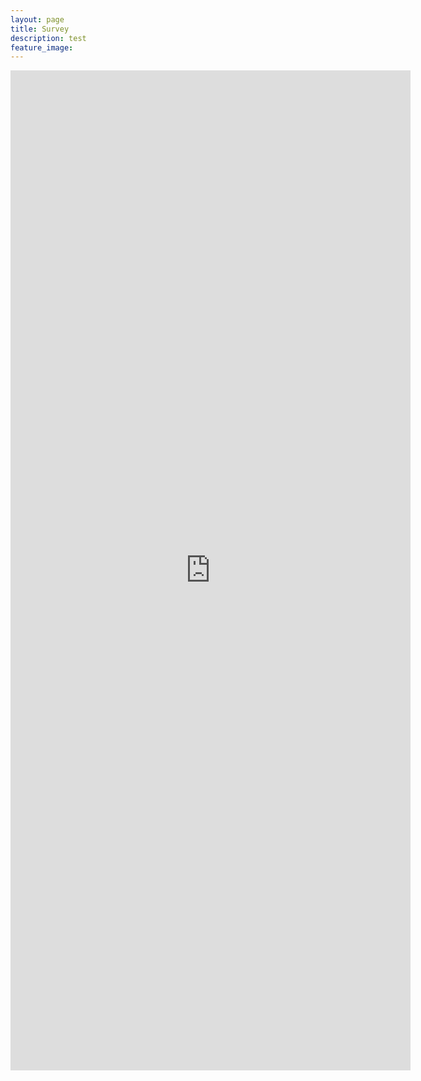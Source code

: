```yaml
---
layout: page
title: Survey
description: test
feature_image: 
---
```

<iframe src="https://docs.google.com/forms/d/e/1FAIpQLSfLnmUWK9ERI1TLGmdFpMFztG-79OAq3E5j99I2oP6RI6XNzA/viewform?embedded=true" width="640" height="1600" frameborder="0" marginheight="0" marginwidth="0" scrolling="no">로드 중…</iframe>
